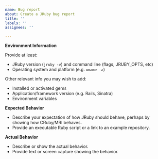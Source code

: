 ```yaml
---
name: Bug report
about: Create a JRuby bug report
title: ''
labels: ''
assignees: ''

---
```


<!--

Thank you for reporting an issue! This guide will help us respond to your
report quickly. Please try to provide as much information as possible.

If you need help, feel free to join the JRuby chat room on Matrix:

* https://matrix.to/#/#jruby:matrix.org

-->

**Environment Information**
  
Provide at least:
* JRuby version (`jruby -v`) and command line (flags, JRUBY_OPTS, etc)
* Operating system and platform (e.g. `uname -a`)

Other relevant info you may wish to add:
* Installed or activated gems
* Application/framework version (e.g. Rails, Sinatra)
* Environment variables

**Expected Behavior**

* Describe your expectation of how JRuby should behave, perhaps by showing how CRuby/MRI behaves.
* Provide an executable Ruby script or a link to an example repository.

**Actual Behavior**

* Describe or show the actual behavior.
* Provide text or screen capture showing the behavior.
